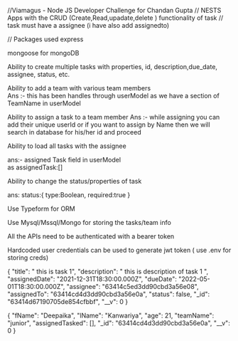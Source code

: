 //Viamagus - Node JS Developer Challenge for Chandan Gupta
// NESTS Apps with the CRUD (Create,Read,upadate,delete ) functionality of task 
// task  must have a assignee (i have also add assignedto)




// Packages used 
express 


mongoose for mongoDB


Ability to create multiple tasks with properties, id, description,due_date, assignee, status, etc.

Ability to add a team with various team members  
Ans :-
this has been handles through userModel  as we have a section of TeamName in userModel


Ability to assign a task to a team member
Ans :- while assigning you can add their unique userId or if you want to assign by Name then we will search in database for his/her id and proceed 


Ability to load all tasks with the assignee


ans:-  assigned Task field in userModel   
as assignedTask:[]



Ability to change the status/properties of task

ans: status:{
        type:Boolean,
        required:true
    }


Use Typeform for ORM

Use Mysql/Mssql/Mongo for storing the tasks/team info

All the APIs need to be authenticated with a bearer token

Hardcoded user credentials can be used to generate jwt token ( use .env for storing creds)




{
    "title": " this is task 1",
    "description": " this is description of task 1 ",
    "assignedDate": "2021-12-31T18:30:00.000Z",
    "dueDate": "2022-05-01T18:30:00.000Z",
    "assignee": "63414c5ed3dd90cbd3a56e08",
    "assignedTo": "63414cd4d3dd90cbd3a56e0a",
    "status": false,
    "_id": "63414d67190705de854cfbbf",
    "__v": 0
}




{
    "fName": "Deepaika",
    "lName": "Kanwariya",
    "age": 21,
    "teamName": "junior",
    "assignedTasked": [],
    "_id": "63414cd4d3dd90cbd3a56e0a",
    "__v": 0
}
